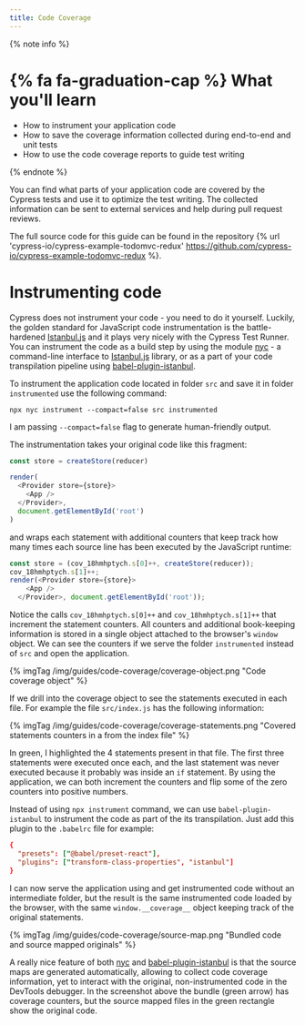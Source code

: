 ```yaml
---
title: Code Coverage
---
```


{% note info %}
# {% fa fa-graduation-cap %} What you'll learn

- How to instrument your application code
- How to save the coverage information collected during end-to-end and unit tests
- How to use the code coverage reports to guide test writing

{% endnote %}

You can find what parts of your application code are covered by the Cypress tests and use it to optimize the test writing. The collected information can be sent to external services and help during pull request reviews.

The full source code for this guide can be found in the repository {% url 'cypress-io/cypress-example-todomvc-redux' https://github.com/cypress-io/cypress-example-todomvc-redux %}.

# Instrumenting code

Cypress does not instrument your code - you need to do it yourself. Luckily, the golden standard for JavaScript code instrumentation is the battle-hardened [Istanbul.js][istanbul] and it plays very nicely with the Cypress Test Runner. You can instrument the code as a build step by using the module [nyc][nyc] - a command-line interface to [Istanbul.js][istanbul] library, or as a part of your code transpilation pipeline using [babel-plugin-istanbul][babel-plugin-istanbul].

To instrument the application code located in folder `src` and save it in folder `instrumented` use the following command:

```shell
npx nyc instrument --compact=false src instrumented
```

I am passing `--compact=false` flag to generate human-friendly output.

The instrumentation takes your original code like this fragment:

```javascript
const store = createStore(reducer)

render(
  <Provider store={store}>
    <App />
  </Provider>,
  document.getElementById('root')
)
```

and wraps each statement with additional counters that keep track how many times each source line has been executed by the JavaScript runtime:

```javascript
const store = (cov_18hmhptych.s[0]++, createStore(reducer));
cov_18hmhptych.s[1]++;
render(<Provider store={store}>
    <App />
  </Provider>, document.getElementById('root'));
```

Notice the calls `cov_18hmhptych.s[0]++` and `cov_18hmhptych.s[1]++` that increment the statement counters. All counters and additional book-keeping information is stored in a single object attached to the browser's `window` object. We can see the counters if we serve the folder `instrumented` instead of `src` and open the application.

{% imgTag /img/guides/code-coverage/coverage-object.png "Code coverage object" %}

If we drill into the coverage object to see the statements executed in each file. For example the file `src/index.js` has the following information:

{% imgTag /img/guides/code-coverage/coverage-statements.png "Covered statements counters in a from the index file" %}

In green, I highlighted the 4 statements present in that file. The first three statements were executed once each, and the last statement was never executed because it probably was inside an `if` statement. By using the application, we can both increment the counters and flip some of the zero counters into positive numbers.

Instead of using `npx instrument` command, we can use `babel-plugin-istanbul` to instrument the code as part of the its transpilation. Just add this plugin to the `.babelrc` file for example:

```rc
{
  "presets": ["@babel/preset-react"],
  "plugins": ["transform-class-properties", "istanbul"]
}
```

I can now serve the application using and get instrumented code without an intermediate folder, but the result is the same instrumented code loaded by the browser, with the same `window.__coverage__` object keeping track of the original statements.

{% imgTag /img/guides/code-coverage/source-map.png "Bundled code and source mapped originals" %}

A really nice feature of both [nyc][nyc] and [babel-plugin-istanbul][babel-plugin-istanbul] is that the source maps are generated automatically, allowing to collect code coverage information, yet to interact with the original, non-instrumented code in the DevTools debugger. In the screenshot above the bundle (green arrow) has coverage counters, but the source mapped files in the green rectangle show the original code.


[istanbul]: https://istanbul.js.org
[nyc]: https://github.com/istanbuljs/nyc
[babel-plugin-istanbul]: https://github.com/istanbuljs/babel-plugin-istanbul
